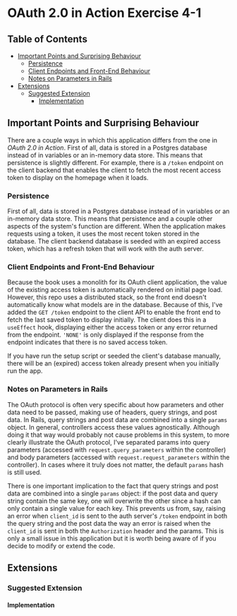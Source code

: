 # OAuth 2.0 in Action Exercise 4-1

## Table of Contents

* [Important Points and Surprising Behaviour](#important-points-and-surprising-behaviour)
  * [Persistence](#persistence)
  * [Client Endpoints and Front-End Behaviour](#client-endpoints-and-front-end-behaviour)
  * [Notes on Parameters in Rails](#notes-on-parameters-in-rails)
* [Extensions](#extensions)
  * [Suggested Extension](#suggested-extension)
    * [Implementation](#implementation)

## Important Points and Surprising Behaviour

There are a couple ways in which this application differs from the one in _OAuth 2.0 in Action_. First of all, data is stored in a Postgres database instead of in variables or an in-memory data store. This means that persistence is slightly different. For example, there is a `/token` endpoint on the client backend that enables the client to fetch the most recent access token to display on the homepage when it loads.

### Persistence

First of all, data is stored in a Postgres database instead of in variables or an in-memory data store. This means that persistence and a couple other aspects of the system's function are different. When the application makes requests using a token, it uses the most recent token stored in the database. The client backend database is seeded with an expired access token, which has a refresh token that will work with the auth server.

### Client Endpoints and Front-End Behaviour

Because the book uses a monolith for its OAuth client application, the value of the existing access token is automatically rendered on initial page load. However, this repo uses a distributed stack, so the front end doesn't automatically know what models are in the database. Because of this, I've added the `GET /token` endpoint to the client API to enable the front end to fetch the last saved token to display initially. The client does this in a `useEffect` hook, displaying either the access token or any error returned from the endpoint. `'NONE'` is only displayed if the response from the endpoint indicates that there is no saved access token.

If you have run the setup script or seeded the client's database manually, there will be an (expired) access token already present when you initially run the app.

### Notes on Parameters in Rails

The OAuth protocol is often very specific about how parameters and other data need to be passed, making use of headers, query strings, and post data. In Rails, query strings and post data are combined into a single `params` object. In general, controllers access these values agnostically. Although doing it that way would probably not cause problems in this system, to more clearly illustrate the OAuth protocol, I've separated params into query parameters (accessed with `request.query_parameters` within the controller) and body parameters (accessed with `request.request_parameters` within the controller). In cases where it truly does not matter, the default `params` hash is still used.

There is one important implication to the fact that query strings and post data are combined into a single `params` object: if the post data and query string contain the same key, one will overwrite the other since a hash can only contain a single value for each key. This prevents us from, say, raising an error when `client_id` is sent to the auth server's `/token` endpoint in both the query string and the post data the way an error is raised when the `client_id` is sent in both the `Authorization` header and the params. This is only a small issue in this application but it is worth being aware of if you decide to modify or extend the code.

## Extensions

### Suggested Extension

#### Implementation
